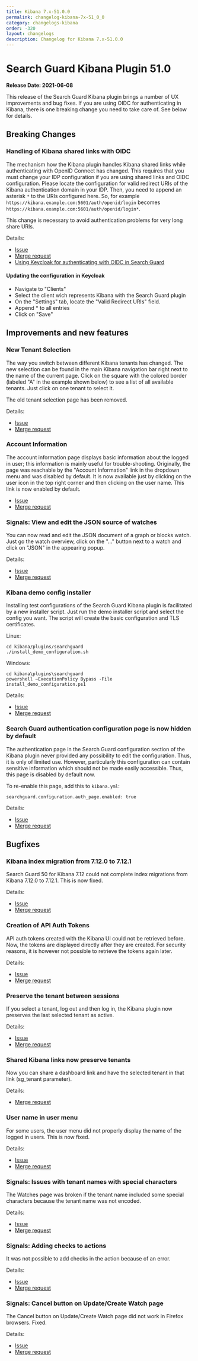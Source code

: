 ```yaml
---
title: Kibana 7.x-51.0.0
permalink: changelog-kibana-7x-51_0_0
category: changelogs-kibana
order: -320
layout: changelogs
description: Changelog for Kibana 7.x-51.0.0	
---
```


<!--- Copyright 2021 floragunn GmbH -->


# Search Guard Kibana Plugin 51.0

**Release Date: 2021-06-08**


This release of the Search Guard Kibana plugin brings a number of UX improvements and bug fixes. If you are using OIDC for authenticating in Kibana, there is one breaking change you need to take care of. See below for details.

## Breaking Changes

### Handling of Kibana shared links with OIDC

The mechanism how the Kibana plugin handles Kibana shared links while authenticating with OpenID Connect has changed. This requires that you must change your IDP configuration if you are using shared links and OIDC configuration. Please locate the configuration for valid redirect URIs of the Kibana authentication domain in your IDP. Then, you need to append an asterisk `*` to the URIs configured here. So, for example `https://kibana.example.com:5601/auth/openid/login` becomes `https://kibana.example.com:5601/auth/openid/login*`.

This change is necessary to avoid authentication problems for very long share URIs.

Details:

* [Issue](https://git.floragunn.com/search-guard/search-guard-kibana-plugin/-/issues/363)
* [Merge request](https://git.floragunn.com/search-guard/search-guard-kibana-plugin/-/merge_requests/730)
* [Using Keycloak for authenticating with OIDC in Search Guard](https://search-guard.com/kibana-openid-keycloak/)  

#### Updating the configuration in Keycloak

* Navigate to "Clients" 
* Select the client wich represents Kibana with the Search Guard plugin
* On the "Settings" tab, locate the "Valid Redirect URIs" field. 
* Append * to all entries
* Click on "Save"

## Improvements and new features

### New Tenant Selection

The way you switch between different Kibana tenants has changed. The new selection can be found in the main Kibana navigation bar right next to the name of the current page. Click on the square with the colored border (labeled "A" in the example shown below) to see a list of all available tenants. Just click on one tenant to select it.

<!-- p align="center">
<img src="kibana_51_tenant_selection.png" class="md_image"/>
</p -->

The old tenant selection page has been removed.

Details:

* [Issue](https://git.floragunn.com/search-guard/search-guard-kibana-plugin/-/issues/314)
* [Merge request](https://git.floragunn.com/search-guard/search-guard-kibana-plugin/-/merge_requests/718)

### Account Information

The account information page displays basic information about the logged in user; this information is mainly useful for trouble-shooting. Originally, the page was reachable by the "Account Information" link in the dropdown menu and was disabled by default. It is now available just by clicking on the user icon in the top right corner and then clicking on the user name. This link is now enabled by default.

* [Issue](https://git.floragunn.com/search-guard/search-guard-kibana-plugin/-/issues/314)
* [Merge request](https://git.floragunn.com/search-guard/search-guard-kibana-plugin/-/merge_requests/718)

### Signals: View and edit the JSON source of watches

You can now read and edit the JSON document of a graph or blocks watch. Just go the watch overview, click on the "..." button next to a watch and click on "JSON" in the appearing popup.

Details:

* [Issue](https://git.floragunn.com/search-guard/search-guard-kibana-plugin/-/issues/322)
* [Merge request](https://git.floragunn.com/search-guard/search-guard-kibana-plugin/-/merge_requests/727)


### Kibana demo config installer

Installing test configurations of the Search Guard Kibana plugin is facilitated by a new installer script. Just run the demo installer script and select the config you want. The script will create the basic configuration and TLS certificates. 

Linux: 

```
cd kibana/plugins/searchguard
./install_demo_configuration.sh
```

Windows: 

```
cd kibana\plugins\searchguard
powershell —ExecutionPolicy Bypass -File install_demo_configuration.ps1
```

Details:

* [Issue](https://git.floragunn.com/search-guard/search-guard-kibana-plugin/-/issues/313)
* [Merge request](https://git.floragunn.com/search-guard/search-guard-kibana-plugin/-/merge_requests/674)

### Search Guard authentication configuration page is now hidden by default

The authentication page in the Search Guard configuration section of the Kibana plugin never provided any possibility to edit the configuration. Thus, it is only of limited use. However, particularly this configuration can contain sensitive information which should not be made easily accessible. Thus, this page is disabled by default now.

To re-enable this page, add this to `kibana.yml`: 

```
searchguard.configuration.auth_page.enabled: true
```

Details:

* [Issue](https://git.floragunn.com/search-guard/search-guard-kibana-plugin/-/issues/342)
* [Merge request](https://git.floragunn.com/search-guard/search-guard-kibana-plugin/-/merge_requests/700)

## Bugfixes


### Kibana index migration from 7.12.0 to 7.12.1

Search Guard 50 for Kibana 7.12 could not complete index migrations from Kibana 7.12.0 to 7.12.1. This is now fixed.

Details:

* [Issue](https://git.floragunn.com/search-guard/search-guard-kibana-plugin/-/issues/367)
* [Merge request](https://git.floragunn.com/search-guard/search-guard-kibana-plugin/-/merge_requests/732)


### Creation of API Auth Tokens

API auth tokens created with the Kibana UI could not be retrieved before. Now, the tokens are displayed directly after they are created. For security reasons, it is however not possible to retrieve the tokens again later.

Details:

* [Issue](https://git.floragunn.com/search-guard/search-guard-kibana-plugin/-/issues/339)
* [Merge request](https://git.floragunn.com/search-guard/search-guard-kibana-plugin/-/merge_requests/726)


### Preserve the tenant between sessions

If you select a tenant, log out and then log in, the Kibana plugin now preserves the last selected tenant as active.

Details:

* [Issue](https://git.floragunn.com/search-guard/search-guard-kibana-plugin/-/issues/363)
* [Merge request](https://git.floragunn.com/search-guard/search-guard-kibana-plugin/-/merge_requests/730)


### Shared Kibana links now preserve tenants

Now you can share a dashboard link and have the selected tenant in that link (sg\_tenant parameter). 

Details:

* [Merge request](https://git.floragunn.com/search-guard/search-guard-kibana-plugin/-/merge_requests/718)

### User name in user menu

For some users, the user menu did not properly display the name of the logged in users. This is now fixed.

Details:

* [Issue](https://git.floragunn.com/search-guard/search-guard-kibana-plugin/-/issues/352)
* [Merge request](https://git.floragunn.com/search-guard/search-guard-kibana-plugin/-/merge_requests/705)


### Signals: Issues with tenant names with special characters

The Watches page was broken if the tenant name included some special characters because the tenant name was not encoded.

Details:

* [Issue](https://git.floragunn.com/search-guard/search-guard-kibana-plugin/-/issues/368)
* [Merge request](https://git.floragunn.com/search-guard/search-guard-kibana-plugin/-/merge_requests/733)

### Signals: Adding checks to actions

It was not possible to add checks in the action because of an error.

Details:

* [Issue](https://git.floragunn.com/search-guard/search-guard-kibana-plugin/-/issues/361)
* [Merge request](https://git.floragunn.com/search-guard/search-guard-kibana-plugin/-/merge_requests/727)


### Signals: Cancel button on Update/Create Watch page

The Cancel button on Update/Create Watch page did not work in Firefox browsers. Fixed.

Details:

* [Issue](https://git.floragunn.com/search-guard/search-guard-kibana-plugin/-/issues/319)
* [Merge request](https://git.floragunn.com/search-guard/search-guard-kibana-plugin/-/merge_requests/724)